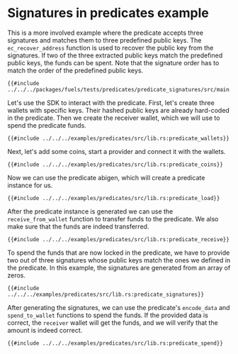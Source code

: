 # Signatures in predicates example

This is a more involved example where the predicate accepts three signatures and matches them to three predefined public keys. The `ec_recover_address` function is used to recover the public key from the signatures. If two of the three extracted public keys match the predefined public keys, the funds can be spent. Note that the signature order has to match the order of the predefined public keys.


```rust,ignore
{{#include ../../../packages/fuels/tests/predicates/predicate_signatures/src/main.sw}}
```


Let's use the SDK to interact with the predicate. First, let's create three wallets with specific keys. Their hashed public keys are already hard-coded in the predicate. Then we create the receiver wallet, which we will use to spend the predicate funds.

```rust,ignore
{{#include ../../../examples/predicates/src/lib.rs:predicate_wallets}}
```

Next, let's add some coins, start a provider and connect it with the wallets.

```rust,ignore
{{#include ../../../examples/predicates/src/lib.rs:predicate_coins}}
```

Now we can use the predicate abigen, which will create a predicate instance for us.

```rust,ignore
{{#include ../../../examples/predicates/src/lib.rs:predicate_load}}
```

After the predicate instance is generated we can use the `receive_from_wallet` function to transfer funds to the predicate. We also make sure that the funds are indeed transferred.

```rust,ignore
{{#include ../../../examples/predicates/src/lib.rs:predicate_receive}}
```

To spend the funds that are now locked in the predicate, we have to provide two out of three signatures whose public keys match the ones we defined in the predicate. In this example, the signatures are generated from an array of zeros.

```rust,ignore
{{#include ../../../examples/predicates/src/lib.rs:predicate_signatures}}
```

After generating the signatures, we can use the predicate's `encode_data` and `spend_to_wallet` functions to spend the funds. If the provided data is correct, the `receiver` wallet will get the funds, and we will verify that the amount is indeed correct.

```rust,ignore
{{#include ../../../examples/predicates/src/lib.rs:predicate_spend}}
```
